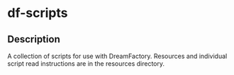 # df-scripts
## Description

A collection of scripts for use with DreamFactory.
Resources and individual script read instructions are in the resources directory.

